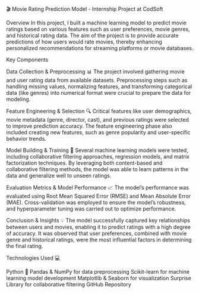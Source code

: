 🎬 Movie Rating Prediction Model - Internship Project at CodSoft

Overview
In this project, I built a machine learning model to predict movie ratings based on various features such as user preferences, movie genres, and historical rating data. The aim of the project is to provide accurate predictions of how users would rate movies, thereby enhancing personalized recommendations for streaming platforms or movie databases.

Key Components

Data Collection & Preprocessing 📊
The project involved gathering movie and user rating data from available datasets. Preprocessing steps such as handling missing values, normalizing features, and transforming categorical data (like genres) into numerical format were crucial to prepare the data for modeling.

Feature Engineering & Selection 🔍
Critical features like user demographics, movie metadata (genre, director, cast), and previous ratings were selected to improve prediction accuracy. The feature engineering phase also included creating new features, such as genre popularity and user-specific behavior trends.

Model Building & Training 🧠
Several machine learning models were tested, including collaborative filtering approaches, regression models, and matrix factorization techniques. By leveraging both content-based and collaborative filtering methods, the model was able to learn patterns in the data and generalize well to unseen ratings.

Evaluation Metrics & Model Performance 📈
The model’s performance was evaluated using Root Mean Squared Error (RMSE) and Mean Absolute Error (MAE). Cross-validation was employed to ensure the model’s robustness, and hyperparameter tuning was carried out to optimize performance.

Conclusion & Insights 💡
The model successfully captured key relationships between users and movies, enabling it to predict ratings with a high degree of accuracy. It was observed that user preferences, combined with movie genre and historical ratings, were the most influential factors in determining the final rating.

Technologies Used 💻

Python 🐍
Pandas & NumPy for data preprocessing
Scikit-learn for machine learning model development
Matplotlib & Seaborn for visualization
Surprise Library for collaborative filtering
GitHub Repository
